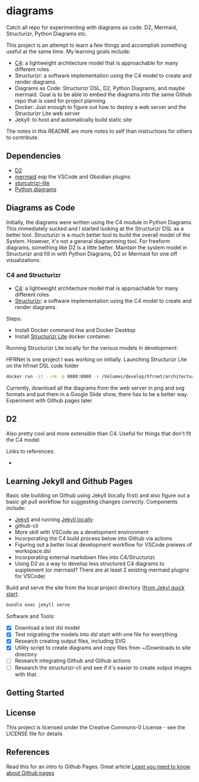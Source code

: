 # diagrams

 Catch all repo for experimenting with diagrams as code. D2, Mermaid, Structurizr, Python Diagrams etc.

This project is an attempt to learn a few things and accomplish something useful at the same time.  My learning goals include:

- [C4](https://c4model.com/): a lightweight architecture model that is approachable for many different roles
- Structurizr: a software implementation using the C4 model to create and render diagrams.
- Diagrams as Code: Structurizr DSL, D2, Python Diagrams, and maybe mermaid.  Goal is to be able to embed the diagrams into the same Github repo that is used for project planning.
- Docker: Just enough to figure out how to deploy a web server and the Structurizr Lite web server
- Jekyll: to host and automatically build static site

The notes in this README are more notes to self than instructions for others to contribute.  

## Dependencies

- [D2](https://d2lang.com/)
- [mermaid](https://mermaid.js.org/) esp the VSCode and Obsidian plugins
- [sturcutrizr-lite](https://docs.structurizr.com/lite)
- [Python diagrams](https://diagrams.mingrammer.com/)

## Diagrams as Code

Initially, the diagrams were written using the C4 module in Python Diagrams.  This immediately sucked and I started looking at the Structurizr DSL as a better tool.  Structurizr is a much better tool to build the overall model of the System.  However, it's not a general diagramming tool.  For freeform diagrams, something like D2 is a little better.  Maintain the system model in Structurizr and fill in with Python Diagrams, D2 or Mermaid for one off visualizations.

### C4 and Structurizr

- [C4](https://c4model.com/): a lightweight architecture model that is approachable for many different roles
- [Structurizr](https://docs.structurizr.com/): a software implementation using the C4 model to create and render diagrams.

Steps:

- Install Docker command line and Docker Desktop
- Install [Structurizr Lite](https://docs.structurizr.com/lite/installation) docker container.

Running Structurizr Lite locally for the various models in development:

HFRNet is one project I was working on initially. Launching Structurizr Lite on the hfrnet DSL code folder

```zsh
docker run -it --rm -p 8080:8080 -v /Volumes/develop/hfrnet/architecture/:/usr/local/structurizr structurizr/lite
```

Currently, download all the diagrams from the web server in png and svg formats and put them in a Google Slide show, there has to be a better way.  Experiment with Github pages later

## D2

Also pretty cool and more extensible than C4.   Useful for things that don't fit the C4 model.

Links to references:

-

## Learning Jekyll and Github Pages

Basic site building on Github using Jekyll (locally first) and also figure out a basic git pull workflow for suggesting changes correctly.  Components include:

- [Jekyll](https://docs.github.com/en/pages/setting-up-a-github-pages-site-with-jekyll) and running [Jekyll locally](https://docs.github.com/en/pages/setting-up-a-github-pages-site-with-jekyll/testing-your-github-pages-site-locally-with-jekyll)
- github-cli
- More skill with VSCode as a development environment
- Incorporating the C4 build process below into Github via actions
- Figuring out a better local development workflow for VSCode preiews of workspace.dsl
- Incorporating external markdown files into C4/Structurizr.
- Using D2 as a way to develop less structured C4 diagrams to supplement (or mermaid? There are at least 2 existing mermaid plugins for VSCode)

Build and serve the site from the local project directory ([from Jekyl quick start](https://jekyllrb.com/docs/):

```zsh
bundle exec jekyll serve
```

Software and Tools:

- [x] Download a test dsl model
- [x] Test migrating the models into dsl start with one file for everything
- [x] Research creating output files, including SVG
- [x] Utility script to create diagrams and copy files from ~/Downloads to site directory
- [ ] Research integrating Github and Github actions
- [ ] Research the structurizr-cli and see if it's easier to create output images with that.

## Getting Started

## License

This project is licensed under the Creative Commons-0 License - see the LICENSE file for details

## References

Read this for an intro to Github Pages.  Great article [Least you need to know about Github pages](https://tomcam.github.io/least-github-pages/)